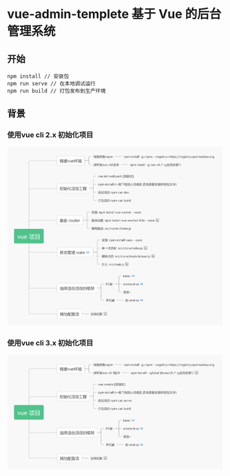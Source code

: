 # vue-admin-templete 基于 Vue 的后台管理系统

## 开始
```
npm install // 安装包
npm run serve // 在本地调试运行
npm run build // 打包发布到生产环境
```

## 背景
### 使用vue cli 2.x 初始化项目
![vue cli 2.x 初始化项目](https://github.com/hedy-6/vue-admin-templete/blob/master/md-images/vue-cli2-init.png)

### 使用vue cli 3.x 初始化项目
![vue cli 3.x 初始化项目](https://github.com/hedy-6/vue-admin-templete/blob/master/md-images/vue-cli3-init.png)



